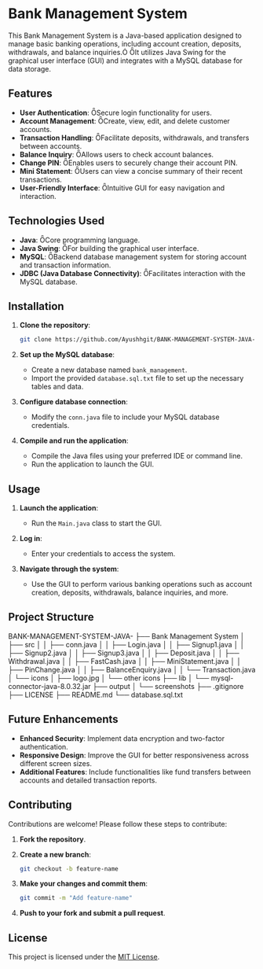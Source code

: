 # Bank Management System

This Bank Management System is a Java-based application designed to manage basic banking operations, including account creation, deposits, withdrawals, and balance inquiries. It utilizes Java Swing for the graphical user interface (GUI) and integrates with a MySQL database for data storage.

## Features

- **User Authentication**: Secure login functionality for users.
- **Account Management**: Create, view, edit, and delete customer accounts.
- **Transaction Handling**: Facilitate deposits, withdrawals, and transfers between accounts.
- **Balance Inquiry**: Allows users to check account balances.
- **Change PIN**: Enables users to securely change their account PIN.
- **Mini Statement**: Users can view a concise summary of their recent transactions.
- **User-Friendly Interface**: Intuitive GUI for easy navigation and interaction.

## Technologies Used

- **Java**: Core programming language.
- **Java Swing**: For building the graphical user interface.
- **MySQL**: Backend database management system for storing account and transaction information.
- **JDBC (Java Database Connectivity)**: Facilitates interaction with the MySQL database.

## Installation

1. **Clone the repository**:

   ```bash
   git clone https://github.com/Ayushhgit/BANK-MANAGEMENT-SYSTEM-JAVA-.git
   ```

2. **Set up the MySQL database**:
   - Create a new database named `bank_management`.
   - Import the provided `database.sql.txt` file to set up the necessary tables and data.

3. **Configure database connection**:
   - Modify the `conn.java` file to include your MySQL database credentials.

4. **Compile and run the application**:
   - Compile the Java files using your preferred IDE or command line.
   - Run the application to launch the GUI.

## Usage

1. **Launch the application**:
   - Run the `Main.java` class to start the GUI.

2. **Log in**:
   - Enter your credentials to access the system.

3. **Navigate through the system**:
   - Use the GUI to perform various banking operations such as account creation, deposits, withdrawals, balance inquiries, and more.

## Project Structure

BANK-MANAGEMENT-SYSTEM-JAVA-
├── Bank Management System
│   ├── src
│   │   ├── conn.java
│   │   ├── Login.java
│   │   ├── Signup1.java
│   │   ├── Signup2.java
│   │   ├── Signup3.java
│   │   ├── Deposit.java
│   │   ├── Withdrawal.java
│   │   ├── FastCash.java
│   │   ├── MiniStatement.java
│   │   ├── PinChange.java
│   │   ├── BalanceEnquiry.java
│   │   └── Transaction.java
│   └── icons
│       ├── logo.jpg
│       └── other icons
├── lib
│   └── mysql-connector-java-8.0.32.jar
├── output
│   └── screenshots
├── .gitignore
├── LICENSE
├── README.md
└── database.sql.txt

## Future Enhancements

- **Enhanced Security**: Implement data encryption and two-factor authentication.
- **Responsive Design**: Improve the GUI for better responsiveness across different screen sizes.
- **Additional Features**: Include functionalities like fund transfers between accounts and detailed transaction reports.

## Contributing

Contributions are welcome! Please follow these steps to contribute:

1. **Fork the repository**.

2. **Create a new branch**:

   ```bash
   git checkout -b feature-name
   ```

3. **Make your changes and commit them**:

   ```bash
   git commit -m "Add feature-name"
   ```

4. **Push to your fork and submit a pull request**.

## License

This project is licensed under the [MIT License](LICENSE).
